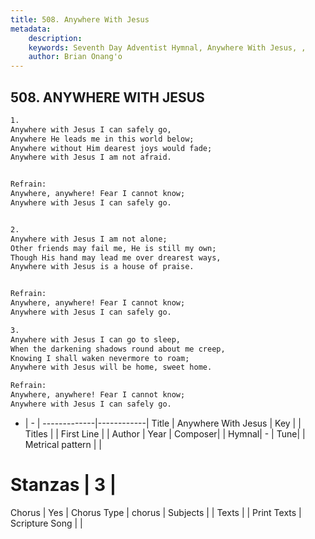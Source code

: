 ```yaml
---
title: 508. Anywhere With Jesus
metadata:
    description: 
    keywords: Seventh Day Adventist Hymnal, Anywhere With Jesus, , 
    author: Brian Onang'o
---
```



## 508. ANYWHERE WITH JESUS

```txt
1.
Anywhere with Jesus I can safely go,
Anywhere He leads me in this world below;
Anywhere without Him dearest joys would fade;
Anywhere with Jesus I am not afraid.


Refrain:
Anywhere, anywhere! Fear I cannot know;
Anywhere with Jesus I can safely go.


2.
Anywhere with Jesus I am not alone;
Other friends may fail me, He is still my own;
Though His hand may lead me over drearest ways,
Anywhere with Jesus is a house of praise.


Refrain:
Anywhere, anywhere! Fear I cannot know;
Anywhere with Jesus I can safely go.

3.
Anywhere with Jesus I can go to sleep,
When the darkening shadows round about me creep,
Knowing I shall waken nevermore to roam;
Anywhere with Jesus will be home, sweet home.

Refrain:
Anywhere, anywhere! Fear I cannot know;
Anywhere with Jesus I can safely go.

```

- |   -  |
-------------|------------|
Title | Anywhere With Jesus |
Key |  |
Titles |  |
First Line |  |
Author | 
Year | 
Composer|  |
Hymnal|  - |
Tune|  |
Metrical pattern | |
# Stanzas | 3 |
Chorus | Yes |
Chorus Type | chorus |
Subjects |  |
Texts |  |
Print Texts | 
Scripture Song |  |
  
